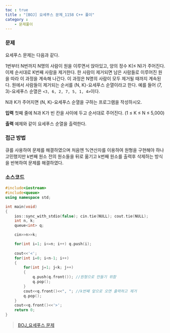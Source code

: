 ```yaml
---
toc : true
title : "[BOJ] 요세푸스 문제_1158 C++ 풀이"
category :
    - 문제풀이
---
```

### 문제
요세푸스 문제는 다음과 같다.

1번부터 N번까지 N명의 사람이 원을 이루면서 앉아있고, 양의 정수 K$($≤ N)가 주어진다. 이제 순서대로 K번째 사람을 제거한다. 한 사람이 제거되면 남은 사람들로 이루어진 원을 따라 이 과정을 계속해 나간다. 이 과정은 N명의 사람이 모두 제거될 때까지 계속된다. 원에서 사람들이 제거되는 순서를 $($N, K)-요세푸스 순열이라고 한다. 예를 들어 $($7, 3)-요세푸스 순열은 `<3, 6, 2, 7, 5, 1, 4>`이다.

N과 K가 주어지면 $($N, K)-요세푸스 순열을 구하는 프로그램을 작성하시오.

**입력**
첫째 줄에 N과 K가 빈 칸을 사이에 두고 순서대로 주어진다. $($1 ≤ K ≤ N ≤ 5,000)

**출력**
예제와 같이 요세푸스 순열을 출력한다.

### 접근 방법
큐를 사용하여 문제를 해결하였으며 처음엔 %연산자를 이용하여 원형을 구현해야 하나 고민했지만 k번째 원소 전의 원소들을 뒤로 옮기고 k번째 원소를 출력후 삭제하는 방식을 반복하여 문제를 해결하였다.

### 소스코드
``` cpp
#include<iostream>
#include<queue>
using namespace std;

int main(void)
{
    ios::sync_with_stdio(false); cin.tie(NULL); cout.tie(NULL);
    int n, k;
    queue<int> q;

    cin>>n>>k;

    for(int i=1; i<=n; i++) q.push(i);
    
    cout<<'<';
    for(int i=0; i<n-1; i++)
    {
        for(int j=1; j<k; j++)
        {
            q.push(q.front()); //원형으로 만들기 위함
            q.pop();
        }
        cout<<q.front()<<", "; //k번째 앞으로 오면 출력하고 제거
        q.pop();
    }
    cout<<q.front()<<'>';
    return 0;
}
```

> [BOJ_요세푸스 문제](https://www.acmicpc.net/problem/1158)
